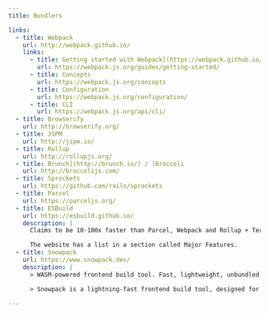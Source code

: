 ```yaml
---
title: Bundlers

links:
  - title: Webpack
    url: http://webpack.github.io/
    links:
      - title: Getting started with Webpack](https://webpack.github.io/docs/tutorials/getting-started/) or [Getting Started
        url: https://webpack.js.org/guides/getting-started/
      - title: Concepts
        url: https://webpack.js.org/concepts
      - title: Configuration
        url: https://webpack.js.org/configuration/
      - title: CLI
        url: https://webpack.js.org/api/cli/
  - title: Browserify
    url: http://browserify.org/
  - title: JSPM
    url: http://jspm.io/
  - title: Rollup
    url: http://rollupjs.org/
  - title: Brunch](http://brunch.io/) / [Broccoli
    url: http://broccolijs.com/
  - title: Sprockets
    url: https://github.com/rails/sprockets
  - title: Parcel
    url: https://parceljs.org/
  - title: ESBuild
    url: https://esbuild.github.io/
    description: |
      Claims to be 10-100x faster than Parcel, Webpack and Rollup + Terser.

      The website has a list in a section called Major Features.
  - title: Snowpack
    url: https://www.snowpack.dev/
    description: |
      > WASM-powered frontend build tool. Fast, lightweight, unbundled ESM

      > Snowpack is a lightning-fast frontend build tool, designed for the modern web. It is an alternative to heavier, more complex bundlers like webpack or Parcel in your development workflow. Snowpack leverages JavaScript's native module system (known as ESM) to avoid unnecessary work and stay fast no matter how big your project grows.

---
```


